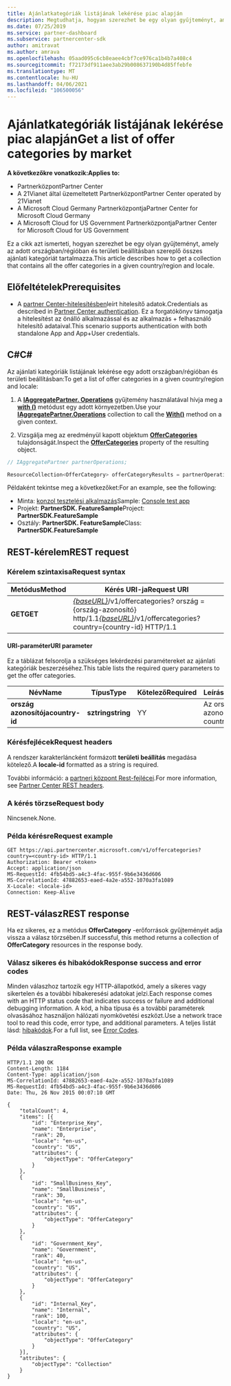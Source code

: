 ```yaml
---
title: Ajánlatkategóriák listájának lekérése piac alapján
description: Megtudhatja, hogyan szerezhet be egy olyan gyűjteményt, amely az adott országban/régióban található összes ajánlatot tartalmazza, és az összes Microsoft-felhőre vonatkozó területi beállítással rendelkezik.
ms.date: 07/25/2019
ms.service: partner-dashboard
ms.subservice: partnercenter-sdk
author: amitravat
ms.author: amrava
ms.openlocfilehash: 05aad095c6cb8eaee4cbf7ce976ca1b4b7a408c4
ms.sourcegitcommit: f72173df911aee3ab29b008637190b4d85ffebfe
ms.translationtype: MT
ms.contentlocale: hu-HU
ms.lasthandoff: 04/06/2021
ms.locfileid: "106500056"
---
```

# <a name="get-a-list-of-offer-categories-by-market"></a><span data-ttu-id="c296b-103">Ajánlatkategóriák listájának lekérése piac alapján</span><span class="sxs-lookup"><span data-stu-id="c296b-103">Get a list of offer categories by market</span></span>

<span data-ttu-id="c296b-104">**A következőkre vonatkozik:**</span><span class="sxs-lookup"><span data-stu-id="c296b-104">**Applies to:**</span></span>

- <span data-ttu-id="c296b-105">Partnerközpont</span><span class="sxs-lookup"><span data-stu-id="c296b-105">Partner Center</span></span>
- <span data-ttu-id="c296b-106">A 21Vianet által üzemeltetett Partnerközpont</span><span class="sxs-lookup"><span data-stu-id="c296b-106">Partner Center operated by 21Vianet</span></span>
- <span data-ttu-id="c296b-107">A Microsoft Cloud Germany Partnerközpontja</span><span class="sxs-lookup"><span data-stu-id="c296b-107">Partner Center for Microsoft Cloud Germany</span></span>
- <span data-ttu-id="c296b-108">A Microsoft Cloud for US Government Partnerközpontja</span><span class="sxs-lookup"><span data-stu-id="c296b-108">Partner Center for Microsoft Cloud for US Government</span></span>

<span data-ttu-id="c296b-109">Ez a cikk azt ismerteti, hogyan szerezhet be egy olyan gyűjteményt, amely az adott országban/régióban és területi beállításban szereplő összes ajánlati kategóriát tartalmazza.</span><span class="sxs-lookup"><span data-stu-id="c296b-109">This article describes how to get a collection that contains all the offer categories in a given country/region and locale.</span></span>

## <a name="prerequisites"></a><span data-ttu-id="c296b-110">Előfeltételek</span><span class="sxs-lookup"><span data-stu-id="c296b-110">Prerequisites</span></span>

- <span data-ttu-id="c296b-111">A [partner Center-hitelesítésben](partner-center-authentication.md)leírt hitelesítő adatok.</span><span class="sxs-lookup"><span data-stu-id="c296b-111">Credentials as described in [Partner Center authentication](partner-center-authentication.md).</span></span> <span data-ttu-id="c296b-112">Ez a forgatókönyv támogatja a hitelesítést az önálló alkalmazással és az alkalmazás + felhasználó hitelesítő adataival.</span><span class="sxs-lookup"><span data-stu-id="c296b-112">This scenario supports authentication with both standalone App and App+User credentials.</span></span>

## <a name="c"></a><span data-ttu-id="c296b-113">C\#</span><span class="sxs-lookup"><span data-stu-id="c296b-113">C\#</span></span>

<span data-ttu-id="c296b-114">Az ajánlati kategóriák listájának lekérése egy adott országban/régióban és területi beállításban:</span><span class="sxs-lookup"><span data-stu-id="c296b-114">To get a list of offer categories in a given country/region and locale:</span></span>

1. <span data-ttu-id="c296b-115">A [**IAggregatePartner. Operations**](/dotnet/api/microsoft.store.partnercenter.iaggregatepartner) gyűjtemény használatával hívja meg a [**with ()**](/dotnet/api/microsoft.store.partnercenter.iaggregatepartner.with) metódust egy adott környezetben.</span><span class="sxs-lookup"><span data-stu-id="c296b-115">Use your [**IAggregatePartner.Operations**](/dotnet/api/microsoft.store.partnercenter.iaggregatepartner) collection to call the [**With()**](/dotnet/api/microsoft.store.partnercenter.iaggregatepartner.with) method on a given context.</span></span>

2. <span data-ttu-id="c296b-116">Vizsgálja meg az eredményül kapott objektum [**OfferCategories**](/dotnet/api/microsoft.store.partnercenter.ipartner.offercategories) tulajdonságát.</span><span class="sxs-lookup"><span data-stu-id="c296b-116">Inspect the [**OfferCategories**](/dotnet/api/microsoft.store.partnercenter.ipartner.offercategories) property of the resulting object.</span></span>

``` csharp
// IAggregatePartner partnerOperations;

ResourceCollection<OfferCategory> offerCategoryResults = partnerOperations.With(RequestContextFactory.Instance.Create()).OfferCategories.ByCountry("US").Get();
```

<span data-ttu-id="c296b-117">Példaként tekintse meg a következőket:</span><span class="sxs-lookup"><span data-stu-id="c296b-117">For an example, see the following:</span></span>

- <span data-ttu-id="c296b-118">Minta: [konzol tesztelési alkalmazás](console-test-app.md)</span><span class="sxs-lookup"><span data-stu-id="c296b-118">Sample: [Console test app](console-test-app.md)</span></span>
- <span data-ttu-id="c296b-119">Projekt: **PartnerSDK. FeatureSample**</span><span class="sxs-lookup"><span data-stu-id="c296b-119">Project: **PartnerSDK.FeatureSample**</span></span>
- <span data-ttu-id="c296b-120">Osztály: **PartnerSDK. FeatureSample**</span><span class="sxs-lookup"><span data-stu-id="c296b-120">Class: **PartnerSDK.FeatureSample**</span></span>

## <a name="rest-request"></a><span data-ttu-id="c296b-121">REST-kérelem</span><span class="sxs-lookup"><span data-stu-id="c296b-121">REST request</span></span>

### <a name="request-syntax"></a><span data-ttu-id="c296b-122">Kérelem szintaxisa</span><span class="sxs-lookup"><span data-stu-id="c296b-122">Request syntax</span></span>

| <span data-ttu-id="c296b-123">Metódus</span><span class="sxs-lookup"><span data-stu-id="c296b-123">Method</span></span>  | <span data-ttu-id="c296b-124">Kérés URI-ja</span><span class="sxs-lookup"><span data-stu-id="c296b-124">Request URI</span></span>                                                                                  |
|---------|----------------------------------------------------------------------------------------------|
| <span data-ttu-id="c296b-125">**GET**</span><span class="sxs-lookup"><span data-stu-id="c296b-125">**GET**</span></span> | <span data-ttu-id="c296b-126">[*{baseURL}*](partner-center-rest-urls.md)/v1/offercategories? ország = {ország-azonosító} http/1.1</span><span class="sxs-lookup"><span data-stu-id="c296b-126">[*{baseURL}*](partner-center-rest-urls.md)/v1/offercategories?country={country-id} HTTP/1.1</span></span> |

#### <a name="uri-parameter"></a><span data-ttu-id="c296b-127">URI-paraméter</span><span class="sxs-lookup"><span data-stu-id="c296b-127">URI parameter</span></span>

<span data-ttu-id="c296b-128">Ez a táblázat felsorolja a szükséges lekérdezési paramétereket az ajánlati kategóriák beszerzéséhez.</span><span class="sxs-lookup"><span data-stu-id="c296b-128">This table lists the required query parameters to get the offer categories.</span></span>

| <span data-ttu-id="c296b-129">Név</span><span class="sxs-lookup"><span data-stu-id="c296b-129">Name</span></span>           | <span data-ttu-id="c296b-130">Típus</span><span class="sxs-lookup"><span data-stu-id="c296b-130">Type</span></span>       | <span data-ttu-id="c296b-131">Kötelező</span><span class="sxs-lookup"><span data-stu-id="c296b-131">Required</span></span> | <span data-ttu-id="c296b-132">Leírás</span><span class="sxs-lookup"><span data-stu-id="c296b-132">Description</span></span>            |
|----------------|------------|----------|------------------------|
| <span data-ttu-id="c296b-133">**ország azonosítója**</span><span class="sxs-lookup"><span data-stu-id="c296b-133">**country-id**</span></span> | <span data-ttu-id="c296b-134">**sztring**</span><span class="sxs-lookup"><span data-stu-id="c296b-134">**string**</span></span> | <span data-ttu-id="c296b-135">Y</span><span class="sxs-lookup"><span data-stu-id="c296b-135">Y</span></span>        | <span data-ttu-id="c296b-136">Az ország/régió azonosítója.</span><span class="sxs-lookup"><span data-stu-id="c296b-136">The country/region ID.</span></span> |

### <a name="request-headers"></a><span data-ttu-id="c296b-137">Kérésfejlécek</span><span class="sxs-lookup"><span data-stu-id="c296b-137">Request headers</span></span>

<span data-ttu-id="c296b-138">A rendszer karakterláncként formázott **területi beállítás** megadása kötelező.</span><span class="sxs-lookup"><span data-stu-id="c296b-138">A **locale-id** formatted as a string is required.</span></span>

<span data-ttu-id="c296b-139">További információ: a [partneri központ Rest-fejlécei](headers.md).</span><span class="sxs-lookup"><span data-stu-id="c296b-139">For more information, see [Partner Center REST headers](headers.md).</span></span>

### <a name="request-body"></a><span data-ttu-id="c296b-140">A kérés törzse</span><span class="sxs-lookup"><span data-stu-id="c296b-140">Request body</span></span>

<span data-ttu-id="c296b-141">Nincsenek.</span><span class="sxs-lookup"><span data-stu-id="c296b-141">None.</span></span>

### <a name="request-example"></a><span data-ttu-id="c296b-142">Példa kérésre</span><span class="sxs-lookup"><span data-stu-id="c296b-142">Request example</span></span>

```http
GET https://api.partnercenter.microsoft.com/v1/offercategories?country=<country-id> HTTP/1.1
Authorization: Bearer <token>
Accept: application/json
MS-RequestId: 4fb54bd5-a4c3-4fac-955f-9b6e3436d606
MS-CorrelationId: 47882653-eaed-4a2e-a552-1070a3fa1089
X-Locale: <locale-id>
Connection: Keep-Alive
```

## <a name="rest-response"></a><span data-ttu-id="c296b-143">REST-válasz</span><span class="sxs-lookup"><span data-stu-id="c296b-143">REST response</span></span>

<span data-ttu-id="c296b-144">Ha ez sikeres, ez a metódus **OfferCategory** -erőforrások gyűjteményét adja vissza a válasz törzsében.</span><span class="sxs-lookup"><span data-stu-id="c296b-144">If successful, this method returns a collection of **OfferCategory** resources in the response body.</span></span>

### <a name="response-success-and-error-codes"></a><span data-ttu-id="c296b-145">Válasz sikeres és hibakódok</span><span class="sxs-lookup"><span data-stu-id="c296b-145">Response success and error codes</span></span>

<span data-ttu-id="c296b-146">Minden válaszhoz tartozik egy HTTP-állapotkód, amely a sikeres vagy sikertelen és a további hibakeresési adatokat jelzi.</span><span class="sxs-lookup"><span data-stu-id="c296b-146">Each response comes with an HTTP status code that indicates success or failure and additional debugging information.</span></span> <span data-ttu-id="c296b-147">A kód, a hiba típusa és a további paraméterek olvasásához használjon hálózati nyomkövetési eszközt.</span><span class="sxs-lookup"><span data-stu-id="c296b-147">Use a network trace tool to read this code, error type, and additional parameters.</span></span> <span data-ttu-id="c296b-148">A teljes listát lásd: [hibakódok](error-codes.md).</span><span class="sxs-lookup"><span data-stu-id="c296b-148">For a full list, see [Error Codes](error-codes.md).</span></span>

### <a name="response-example"></a><span data-ttu-id="c296b-149">Példa válaszra</span><span class="sxs-lookup"><span data-stu-id="c296b-149">Response example</span></span>

```http
HTTP/1.1 200 OK
Content-Length: 1184
Content-Type: application/json
MS-CorrelationId: 47882653-eaed-4a2e-a552-1070a3fa1089
MS-RequestId: 4fb54bd5-a4c3-4fac-955f-9b6e3436d606
Date: Thu, 26 Nov 2015 00:07:10 GMT

{
    "totalCount": 4,
    "items": [{
        "id": "Enterprise_Key",
        "name": "Enterprise",
        "rank": 20,
        "locale": "en-us",
        "country": "US",
        "attributes": {
            "objectType": "OfferCategory"
        }
    },
    {
        "id": "SmallBusiness_Key",
        "name": "SmallBusiness",
        "rank": 30,
        "locale": "en-us",
        "country": "US",
        "attributes": {
            "objectType": "OfferCategory"
        }
    },
    {
        "id": "Government_Key",
        "name": "Government",
        "rank": 40,
        "locale": "en-us",
        "country": "US",
        "attributes": {
            "objectType": "OfferCategory"
        }
    },
    {
        "id": "Internal_Key",
        "name": "Internal",
        "rank": 100,
        "locale": "en-us",
        "country": "US",
        "attributes": {
            "objectType": "OfferCategory"
        }
    }],
    "attributes": {
        "objectType": "Collection"
    }
}
```
